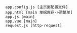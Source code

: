     app.config.js [主页面配置文件]
    app.html [main 单据库存->调整单]
    app.js [main]
    app.vue [main]
    request.js [http-request]